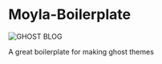 # Moyla-Boilerplate

 ![GHOST BLOG](http://cdn.appstorm.net/web.appstorm.net/web/files/2013/10/Ghost_icon.png)

 <p>A great boilerplate for making ghost themes</p>

